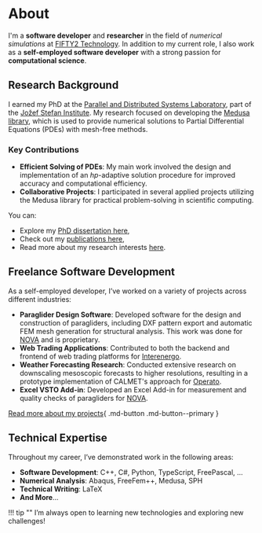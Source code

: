 # About

I'm a **software developer** and **researcher** in the field of _numerical simulations_ at [FIFTY2 Technology](https://www.fifty2.eu/). In addition to my current role, I also work as a **self-employed software developer** with a strong passion for **computational science**.

## Research Background

I earned my PhD at the [Parallel and Distributed Systems Laboratory](http://e6.ijs.si/ParallelAndDistributedSystems/), part of the [Jožef Stefan Institute](http://ijs.si/). My research focused on developing the [Medusa library](http://e6.ijs.si/medusa), which is used to provide numerical solutions to Partial Differential Equations (PDEs) with mesh-free methods. 

### Key Contributions
- **Efficient Solving of PDEs**: My main work involved the design and implementation of an *hp*-adaptive solution procedure for improved accuracy and computational efficiency.
- **Collaborative Projects**: I participated in several applied projects utilizing the Medusa library for practical problem-solving in scientific computing.

You can:

- Explore my [PhD dissertation here](files/papers/phd.pdf),
- Check out my [publications here](publications.md),
- Read more about my research interests [here](research.md).

## Freelance Software Development

As a self-employed developer, I’ve worked on a variety of projects across different industries:

- **Paraglider Design Software**: Developed software for the design and construction of paragliders, including DXF pattern export and automatic FEM mesh generation for structural analysis. This work was done for [NOVA](https://www.nova.eu/en/home/) and is proprietary.
- **Web Trading Applications**: Contributed to both the backend and frontend of web trading platforms for [Interenergo](https://www.interenergo.com/domov.html).
- **Weather Forecasting Research**: Conducted extensive research on downscaling mesoscopic forecasts to higher resolutions, resulting in a prototype implementation of CALMET's approach for [Operato](https://www.operato.eu/).
- **Excel VSTO Add-in**: Developed an Excel Add-in for measurement and quality checks of paragliders for [NOVA](https://www.nova.eu/en/home/).

[Read more about my projects](projects.md){ .md-button .md-button--primary }

## Technical Expertise

Throughout my career, I’ve demonstrated work in the following areas:

- **Software Development**: C++, C#, Python, TypeScript, FreePascal, ...
- **Numerical Analysis**: Abaqus, FreeFem++, Medusa, SPH
- **Technical Writing**: LaTeX
- **And More**...

!!! tip ""
    I’m always open to learning new technologies and exploring new challenges!
